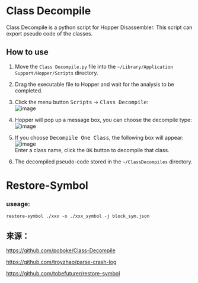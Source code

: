 

# Class Decompile

Class Decompile is a python script for Hopper Disassembler. This script can export pseudo code of the classes.


## How to use

1. Move the `Class Decompile.py` file into the `~/Library/Application Support/Hopper/Scripts` directory.

2. Drag the executable file to Hopper and wait for the analysis to be completed.

3. Click the menu button <kbd>Scripts</kbd> -> <kbd>Class Decompile</kbd>:  
![image](https://github.com/poboke/Class-Decompile/raw/master/Screenshots/decompile_menu.png)

4. Hopper will pop up a message box, you can choose the decompile type:
![image](https://github.com/poboke/Class-Decompile/raw/master/Screenshots/decompile_choose_type.png)

5. If you choose <kbd>Decompile One Class</kbd>, the following box will appear:
![image](https://github.com/poboke/Class-Decompile/raw/master/Screenshots/decompile_input_class_name.png)  
Enter a class name, click the <kbd>OK</kbd> button to decompile that class.

6. The decompiled pseudo-code stored in the `~/ClassDecompiles` directory.

# Restore-Symbol

### useage:

```shell
restore-symbol ./xxx -o ./xxx_symbol -j block_sym.json
```





## 来源：

https://github.com/poboke/Class-Decompile

https://github.com/troyzhao/parse-crash-log

https://github.com/tobefuturer/restore-symbol